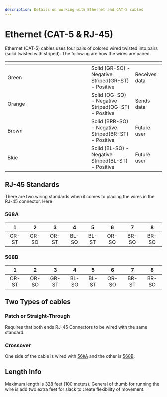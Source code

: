 ```yaml
---
description: Details on working with Ethernet and CAT-5 cables
---
```


# Ethernet (CAT-5 & RJ-45)

Ethernet (CAT-5) cables uses four pairs of colored wired twisted into pairs (solid twisted with striped).  The following are how the wires are paired.

<table data-header-hidden><thead><tr><th width="254"></th><th></th><th></th></tr></thead><tbody><tr><td>Green</td><td>Solid (GR-SO) - Negative<br>Striped(GR-ST) - Positive</td><td>Receives data</td></tr><tr><td>Orange</td><td>Solid (OG-SO) - Negative<br>Striped(OG-ST) - Positive</td><td>Sends data</td></tr><tr><td>Brown</td><td>Solid (BRR-SO) - Negative<br>Striped(BR-ST) - Positive</td><td>Future user</td></tr><tr><td>Blue</td><td>Solid (BL-SO) - Negative<br>Striped(BL-ST) - Positive</td><td>Future user</td></tr></tbody></table>

## RJ-45 Standards

There are two wiring standards when it comes to placing the wires in the RJ-45 connector.  Here&#x20;

### 568A

<table data-full-width="true"><thead><tr><th align="center">1</th><th align="center">2</th><th align="center">3</th><th align="center">4</th><th align="center">5</th><th align="center">6</th><th align="center">7</th><th align="center">8</th></tr></thead><tbody><tr><td align="center">GR-ST</td><td align="center">GR-SO</td><td align="center">OR-ST</td><td align="center">BL-SO</td><td align="center">BL-ST</td><td align="center">OR-SO</td><td align="center">BR-SO</td><td align="center">BR-SO</td></tr></tbody></table>

### 568B

<table data-full-width="true"><thead><tr><th align="center">1</th><th align="center">2</th><th align="center">3</th><th align="center">4</th><th align="center">5</th><th align="center">6</th><th align="center">7</th><th align="center">8</th></tr></thead><tbody><tr><td align="center">OR-ST</td><td align="center">OR-SO</td><td align="center">GR-ST</td><td align="center">BL-SO</td><td align="center">BL-ST</td><td align="center">OR-SO</td><td align="center">BR-ST</td><td align="center">BR-SO</td></tr></tbody></table>

## Two Types of cables

### Patch or Straight-Through

Requires that both ends RJ-45 Connectors to be wired with the same standard.

### Crossover

One side of the cable is wired with [568A](ethernet-cat-5-and-rj-45.md#id-568a) and the other is [568B](ethernet-cat-5-and-rj-45.md#id-568b).

## Length Info

Maximum length is 328 feet (100 meters).  General of thumb for running the wire is add two extra feet for slack to create flexibility of movement.

